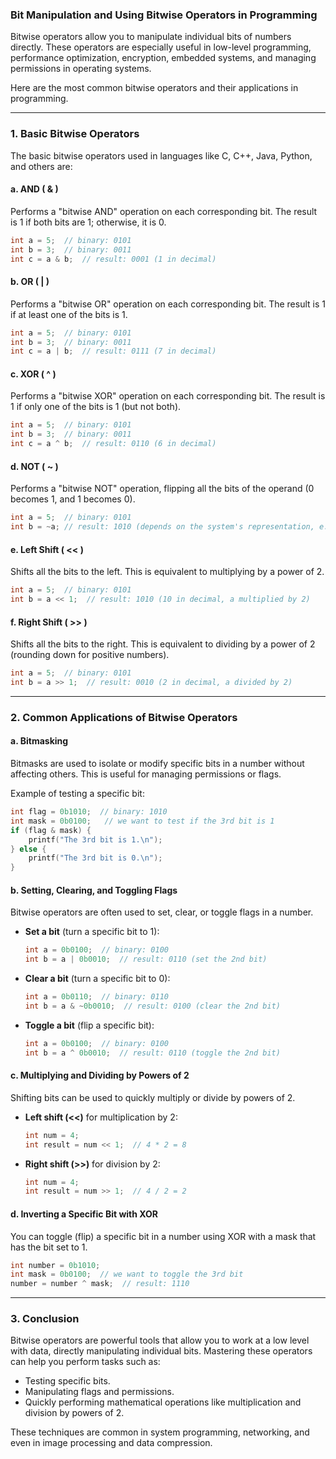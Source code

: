 ### Bit Manipulation and Using Bitwise Operators in Programming

Bitwise operators allow you to manipulate individual bits of numbers directly. These operators are especially useful in low-level programming, performance optimization, encryption, embedded systems, and managing permissions in operating systems.

Here are the most common bitwise operators and their applications in programming.

---

### 1. **Basic Bitwise Operators**

The basic bitwise operators used in languages like C, C++, Java, Python, and others are:

#### a. **AND ( & )**
Performs a "bitwise AND" operation on each corresponding bit. The result is 1 if both bits are 1; otherwise, it is 0.

```c
int a = 5;  // binary: 0101
int b = 3;  // binary: 0011
int c = a & b;  // result: 0001 (1 in decimal)
```

#### b. **OR ( | )**
Performs a "bitwise OR" operation on each corresponding bit. The result is 1 if at least one of the bits is 1.

```c
int a = 5;  // binary: 0101
int b = 3;  // binary: 0011
int c = a | b;  // result: 0111 (7 in decimal)
```

#### c. **XOR ( ^ )**
Performs a "bitwise XOR" operation on each corresponding bit. The result is 1 if only one of the bits is 1 (but not both).

```c
int a = 5;  // binary: 0101
int b = 3;  // binary: 0011
int c = a ^ b;  // result: 0110 (6 in decimal)
```

#### d. **NOT ( ~ )**
Performs a "bitwise NOT" operation, flipping all the bits of the operand (0 becomes 1, and 1 becomes 0).

```c
int a = 5;  // binary: 0101
int b = ~a; // result: 1010 (depends on the system's representation, e.g., two's complement)
```

#### e. **Left Shift ( << )**
Shifts all the bits to the left. This is equivalent to multiplying by a power of 2.

```c
int a = 5;  // binary: 0101
int b = a << 1;  // result: 1010 (10 in decimal, a multiplied by 2)
```

#### f. **Right Shift ( >> )**
Shifts all the bits to the right. This is equivalent to dividing by a power of 2 (rounding down for positive numbers).

```c
int a = 5;  // binary: 0101
int b = a >> 1;  // result: 0010 (2 in decimal, a divided by 2)
```

---

### 2. **Common Applications of Bitwise Operators**

#### a. **Bitmasking**
Bitmasks are used to isolate or modify specific bits in a number without affecting others. This is useful for managing permissions or flags.

Example of testing a specific bit:

```c
int flag = 0b1010;  // binary: 1010
int mask = 0b0100;   // we want to test if the 3rd bit is 1
if (flag & mask) {
    printf("The 3rd bit is 1.\n");
} else {
    printf("The 3rd bit is 0.\n");
}
```

#### b. **Setting, Clearing, and Toggling Flags**
Bitwise operators are often used to set, clear, or toggle flags in a number.

- **Set a bit** (turn a specific bit to 1):
  ```c
  int a = 0b0100;  // binary: 0100
  int b = a | 0b0010;  // result: 0110 (set the 2nd bit)
  ```

- **Clear a bit** (turn a specific bit to 0):
  ```c
  int a = 0b0110;  // binary: 0110
  int b = a & ~0b0010;  // result: 0100 (clear the 2nd bit)
  ```

- **Toggle a bit** (flip a specific bit):
  ```c
  int a = 0b0100;  // binary: 0100
  int b = a ^ 0b0010;  // result: 0110 (toggle the 2nd bit)
  ```

#### c. **Multiplying and Dividing by Powers of 2**
Shifting bits can be used to quickly multiply or divide by powers of 2.

- **Left shift (<<)** for multiplication by 2:
  ```c
  int num = 4;
  int result = num << 1;  // 4 * 2 = 8
  ```

- **Right shift (>>)** for division by 2:
  ```c
  int num = 4;
  int result = num >> 1;  // 4 / 2 = 2
  ```

#### d. **Inverting a Specific Bit with XOR**
You can toggle (flip) a specific bit in a number using XOR with a mask that has the bit set to 1.

```c
int number = 0b1010;
int mask = 0b0100;  // we want to toggle the 3rd bit
number = number ^ mask;  // result: 1110
```

---

### 3. **Conclusion**

Bitwise operators are powerful tools that allow you to work at a low level with data, directly manipulating individual bits. Mastering these operators can help you perform tasks such as:

- Testing specific bits.
- Manipulating flags and permissions.
- Quickly performing mathematical operations like multiplication and division by powers of 2.
  
These techniques are common in system programming, networking, and even in image processing and data compression.
